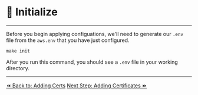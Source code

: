 # 🏁 Initialize
____

Before you begin applying configuations, we'll need to generate our `.env` file from the `aws.env` that you have just configured.

```shell
make init
```

After you run this command, you should see a `.env` file in your working directory.

----
<span class="left"><a href="./otel-config.md">⏪ Back to: Adding Certs</a></span>
<span class="right"><a href="./adding-certs.md">Next Step: Adding Certificates ⏩</a></span>
